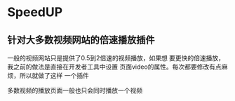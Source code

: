 <!--
 * @Author: your name
 * @Date: 2020-01-06 08:02:01
 * @LastEditTime: 2020-01-06 17:23:12
 * @LastEditors: your name
 * @Description: In User Settings Edit
 * @FilePath: /SpeedUpExt/README.md
 -->
# SpeedUP

## 针对大多数视频网站的倍速播放插件

一般的视频网站只是提供了0.5到2倍速的视频播放，如果想
要更快的倍速播放，我之前的做法是直接在开发者工具中设置
页面video的属性。每次都要修改有点麻烦，所以就做了这样
一个插件

多数视频的播放页面一般也只会同时播放一个视频